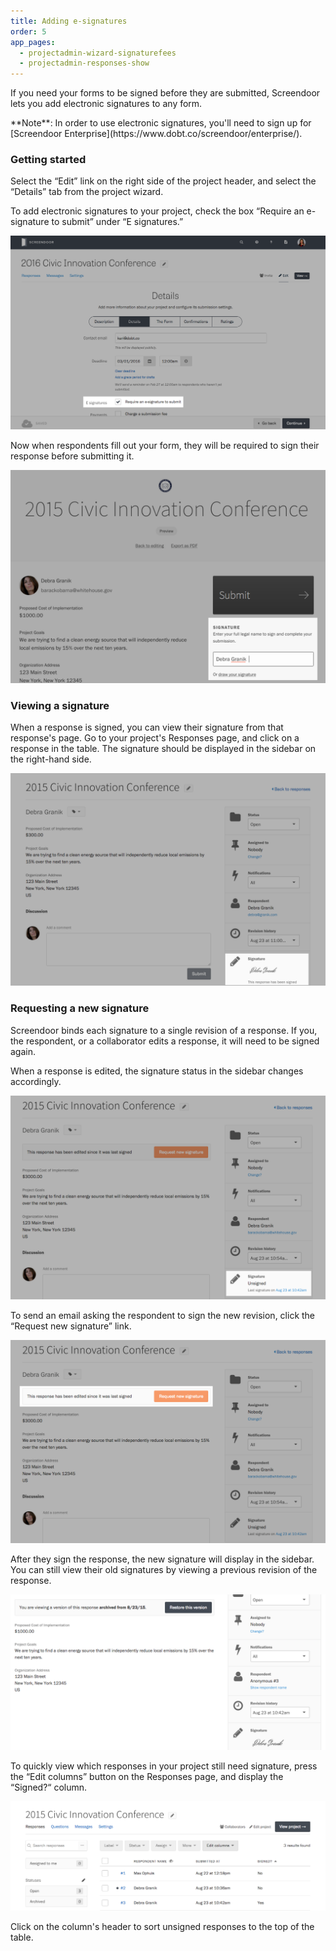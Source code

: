 ```yaml
---
title: Adding e-signatures
order: 5
app_pages:
  - projectadmin-wizard-signaturefees
  - projectadmin-responses-show
---
```


If you need your forms to be signed before they are submitted, Screendoor lets you add electronic signatures to any form.

<div class='alert'>
    **Note**: In order to use electronic signatures, you'll need to sign up for [Screendoor Enterprise](https://www.dobt.co/screendoor/enterprise/).
</div>

### Getting started

Select the &ldquo;Edit&rdquo; link on the right side of the project header, and select the &ldquo;Details&rdquo; tab from the project wizard.  

To add electronic signatures to your project, check the box &ldquo;Require an e-signature to submit&rdquo; under &ldquo;E signatures.&rdquo;

![E-signature setting on Details page.](../images/signatures_1.png)

Now when respondents fill out your form, they will be required to sign their response before submitting it.

![Asking a respondent to sign their submission.](../images/signatures_2.png)

### Viewing a signature

When a response is signed, you can view their signature from that response's page. Go to your project's Responses page, and click on a response in the table. The signature should be displayed in the sidebar on the right-hand side.

![Viewing a signature in Screendoor.](../images/signatures_3.png)

### Requesting a new signature

Screendoor binds each signature to a single revision of a response. If you, the respondent, or a collaborator edits a response, it will need to be signed again.

When a response is edited, the signature status in the sidebar changes accordingly.

![An edited response that was previously signed.](../images/signatures_4.png)

To send an email asking the respondent to sign the new revision, click the &ldquo;Request new signature&rdquo; link.

![Requesting a new signature.](../images/signatures_5.png)

After they sign the response, the new signature will display in the sidebar. You can still view their old signatures by viewing a previous revision of the response.

![Viewing signatures in a previous revision.](../images/signatures_6.png)

To quickly view which responses in your project still need signature, press the &ldquo;Edit columns&rdquo; button on the Responses page, and display the &ldquo;Signed?&ldquo; column.

![The Signed column on the Responses page.](../images/signatures_7.png)

Click on the column's header to sort unsigned responses to the top of the table.
